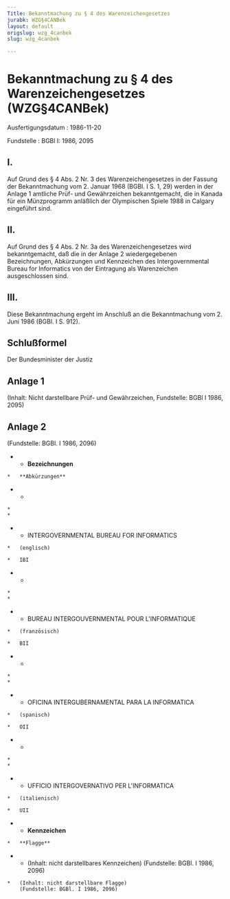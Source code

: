 ```yaml
---
Title: Bekanntmachung zu § 4 des Warenzeichengesetzes
jurabk: WZG§4CANBek
layout: default
origslug: wzg_4canbek
slug: wzg_4canbek

---
```


# Bekanntmachung zu § 4 des Warenzeichengesetzes (WZG§4CANBek)

Ausfertigungsdatum
:   1986-11-20

Fundstelle
:   BGBl I: 1986, 2095



## I.

Auf Grund des § 4 Abs. 2 Nr. 3 des Warenzeichengesetzes in der Fassung der Bekanntmachung vom 2. Januar 1968 (BGBl. I S. 1, 29) werden in der Anlage 1 amtliche Prüf- und Gewährzeichen bekanntgemacht, die in Kanada für ein Münzprogramm anläßlich der Olympischen Spiele 1988 in Calgary eingeführt sind.


## II.

Auf Grund des § 4 Abs. 2 Nr. 3a des Warenzeichengesetzes wird bekanntgemacht, daß die in der Anlage 2 wiedergegebenen Bezeichnungen, Abkürzungen und Kennzeichen des Intergovernmental Bureau for Informatics von der Eintragung als Warenzeichen ausgeschlossen sind.


## III.

Diese Bekanntmachung ergeht im Anschluß an die Bekanntmachung vom 2. Juni 1986 (BGBl. I S. 912).


## Schlußformel

Der Bundesminister der Justiz


## Anlage 1

(Inhalt: Nicht darstellbare Prüf- und Gewährzeichen,
Fundstelle: BGBl I 1986, 2095)


## Anlage 2

(Fundstelle: BGBl. I 1986, 2096)

*    *   **Bezeichnungen**

    *   **Abkürzungen**


*    *
    *
    *

*    *   INTERGOVERNMENTAL BUREAU
        FOR INFORMATICS

    *   (englisch)

    *   IBI


*    *
    *
    *

*    *   BUREAU INTERGOUVERNMENTAL
        POUR L'INFORMATIQUE

    *   (französisch)

    *   BII


*    *
    *
    *

*    *   OFICINA INTERGUBERNAMENTAL
        PARA LA INFORMATICA

    *   (spanisch)

    *   OII


*    *
    *
    *

*    *   UFFICIO INTERGOVERNATIVO
        PER L'INFORMATICA

    *   (italienisch)

    *   UII





*    *   **Kennzeichen**

    *   **Flagge**


*    *   (Inhalt: nicht darstellbares Kennzeichen)
        (Fundstelle: BGBl. I 1986, 2096)

    *   (Inhalt: nicht darstellbare Flagge)
        (Fundstelle: BGBl. I 1986, 2096)




